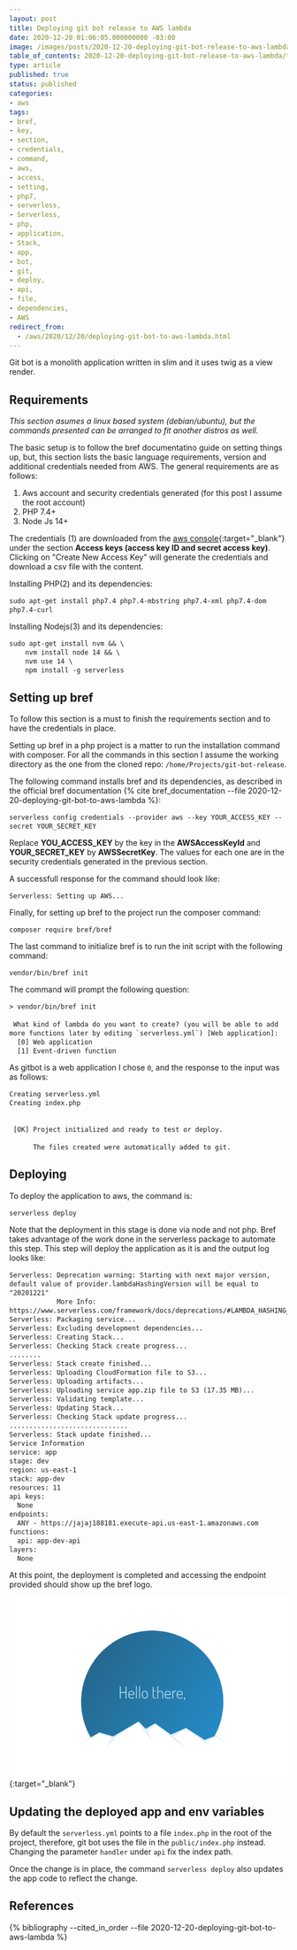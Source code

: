 ```yaml
---
layout: post
title: Deploying git bot release to AWS lambda
date: 2020-12-20 01:06:05.000000000 -03:00
image: /images/posts/2020-12-20-deploying-git-bot-release-to-aws-lambda/cover.jpg
table_of_contents: 2020-12-20-deploying-git-bot-release-to-aws-lambda/table-of-contents.md
type: article
published: true
status: published
categories:
- aws
tags:
- bref,
- key,
- section,
- credentials,
- command,
- aws,
- access,
- setting,
- php7,
- serverless,
- Serverless,
- php,
- application,
- Stack,
- app,
- bot,
- git,
- deploy,
- api,
- file,
- dependencies,
- AWS
redirect_from:
  - /aws/2020/12/20/deploying-git-bot-to-aws-lambda.html
---
```


Git bot is a monolith application written in slim and it uses twig as a view
render.

## Requirements 

*This section asumes a linux based system (debian/ubuntu), but the commands
presented can be arranged to fit another distros as well.*

The basic setup is to follow the bref documentatino guide on setting things up,
but, this section lists the basic language requirements, version and additional
credentials needed from AWS. The general requirements are as follows:

1. Aws account and security credentials generated (for this post I assume the root account)
2. PHP 7.4+
3. Node Js 14+

The credentials (1) are downloaded from the [aws console](https://console.aws.amazon.com/iam/home?#security_credential){:target="_blank"}
under the section **Access keys (access key ID and secret access key)**. Clicking on
"Create New Access Key" will generate the credentials and download a csv file
with the content.

Installing PHP(2) and its dependencies:

```shell
sudo apt-get install php7.4 php7.4-mbstring php7.4-xml php7.4-dom php7.4-curl
```

Installing Nodejs(3) and its dependencies:

```shell
sudo apt-get install nvm && \
    nvm install node 14 && \
    nvm use 14 \
    npm install -g serverless
```

## Setting up bref

To follow this section is a must to finish the requirements section and to have
the credentials in place.

Setting up bref in a php project is a matter to run the installation command
with composer. For all the commands in this section I assume the working directory
as the one from the cloned repo: `/home/Projects/git-bot-release`.

The following command installs bref and its dependencies, as described in
the official bref documentation
{% cite bref_documentation --file 2020-12-20-deploying-git-bot-to-aws-lambda %}:

```shell
serverless config credentials --provider aws --key YOUR_ACCESS_KEY --secret YOUR_SECRET_KEY
```

Replace **YOU_ACCESS_KEY** by the key in the **AWSAccessKeyId** and **YOUR_SECRET_KEY**
by **AWSSecretKey**. The values for each one are in the security credentials
generated in the previous section.

A successfull response for the command should look like:

```shell
Serverless: Setting up AWS...
```

Finally, for setting up bref to the project run the composer command:

```shell
composer require bref/bref
```

The last command to initialize bref is to run the init script with the following
command:

```shell
vendor/bin/bref init
```

The command will prompt the following question:

```shell
> vendor/bin/bref init

 What kind of lambda do you want to create? (you will be able to add more functions later by editing `serverless.yml`) [Web application]:
  [0] Web application
  [1] Event-driven function
```

As gitbot is a web application I chose `0`, and the response to the input was
as follows:

```shell
Creating serverless.yml
Creating index.php

                                                                                                         
 [OK] Project initialized and ready to test or deploy.                                                   
                                                                                                         
      The files created were automatically added to git.   
```

## Deploying

To deploy the application to aws, the command is:

```shell
serverless deploy
```

Note that the deployment in this stage is done via node and not php. Bref
takes advantage of the work done in the serverless package to automate this step.
This step will deploy the application as it is and the output log looks
like:

```shell
Serverless: Deprecation warning: Starting with next major version, default value of provider.lambdaHashingVersion will be equal to "20201221"
            More Info: https://www.serverless.com/framework/docs/deprecations/#LAMBDA_HASHING_VERSION_V2
Serverless: Packaging service...
Serverless: Excluding development dependencies...
Serverless: Creating Stack...
Serverless: Checking Stack create progress...
........
Serverless: Stack create finished...
Serverless: Uploading CloudFormation file to S3...
Serverless: Uploading artifacts...
Serverless: Uploading service app.zip file to S3 (17.35 MB)...
Serverless: Validating template...
Serverless: Updating Stack...
Serverless: Checking Stack update progress...
..............................
Serverless: Stack update finished...
Service Information
service: app
stage: dev
region: us-east-1
stack: app-dev
resources: 11
api keys:
  None
endpoints:
  ANY - https://jajaj188181.execute-api.us-east-1.amazonaws.com
functions:
  api: app-dev-api
layers:
  None
```

At this point, the deployment is completed and accessing the endpoint provided
should show up the bref logo.

[![bref welcome image](/images/posts/2020-12-20-deploying-git-bot-to-aws-lambda/bref.png "bref welcome image")](/images/posts/2020-12-20-deploying-git-bot-to-aws-lambda/bref.png){:target="_blank"}

## Updating the deployed app and env variables

By default the `serverless.yml` points to a file `index.php` in the root of the
project, therefore, git bot uses the file in the `public/index.php` instead.
Changing the parameter `handler` under `api` fix the index path.

Once the change is in place, the command `serverless deploy` also updates
the app code to reflect the change.

## References

{% bibliography --cited_in_order --file 2020-12-20-deploying-git-bot-to-aws-lambda %}